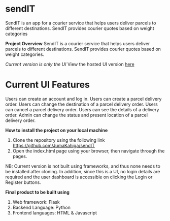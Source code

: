 # sendIT
SendIT is an app for a courier service that helps users deliver parcels to different destinations. SendIT provides courier quotes based on weight categories

**Project Overview**
SendIT is a courier service that helps users deliver parcels to different destinations. SendIT provides courier quotes based on weight categories.

*Current version is only the UI*
View the hosted UI version [here](https://jumakahiga.github.io/sendIT/)

# Current UI Features
Users can create an account and log in.
Users can create a parcel delivery order.
Users can change the destination of a parcel delivery order.
Users can cancel a parcel delivery order.
Users can see the details of a delivery order.
Admin can change the status and present location of a parcel delivery order.

**How to install the project on your local machine**
1. Clone the repository using the following link https://github.com/JumaKahiga/sendIT
2. Open the index.html page using your browser, then navigate through the pages.

NB: Current version is not built using frameworks, and thus none needs to be installed after cloning. In addition, since this is a UI, no login details are required and the user dashboard is accessible on clicking the Login or Register buttons. 

**Final product to be built using**
1. Web framework: Flask
2. Backend Language: Python
3. Frontend languages: HTML & Javascript
